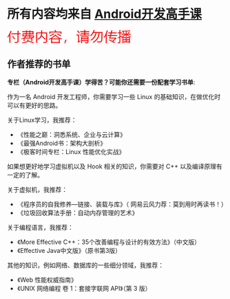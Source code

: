 # 所有内容均来自 [Android开发高手课](https://time.geekbang.org/column/intro/142)

![warning](../warning.jpg)

## 作者推荐的书单

**专栏（Android开发高手课）学得苦？可能你还需要一份配套学习书单**:

作为一名 Android 开发工程师，你需要学习一些 Linux 的基础知识，在做优化时可以有更好的思路。

关于Linux学习，我推荐：

- 《性能之巅：洞悉系统、企业与云计算》
- 《最强Android书：架构大剖析》
- 《极客时间专栏：Linux 性能优化实战》

如果想更好地学习虚拟机以及 Hook 相关的知识，你需要对 C++ 以及编译原理有一定的了解。

关于虚拟机，我推荐：

- 《程序员的自我修养—链接、装载与库》（ 网易云风力荐：莫到用时再读书！）
- 《垃圾回收算法手册：自动内存管理的艺术》

关于编程语言，我推荐：
  
- 《More Effective C++：35个改善编程与设计的有效方法》（中文版）
- 《Effective Java中文版》（原书第3版）

其他的知识，例如网络、数据库的一些细分领域，我推荐：

- 《Web 性能权威指南》
- 《UNIX 网络编程 卷 1：套接字联网 API》（第 3 版）
